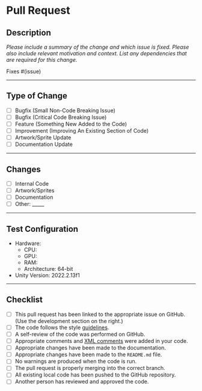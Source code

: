 # Pull Request

## Description

*Please include a summary of the change and which issue is fixed. Please also include relevant motivation and context. List any dependencies that are required for this change.*

Fixes #(issue)

---

## Type of Change

- [ ] Bugfix (Small Non-Code Breaking Issue)
- [ ] Bugfix (Critical Code Breaking Issue)
- [ ] Feature (Something New Added to the Code)
- [ ] Improvement (Improving An Existing Section of Code)
- [ ] Artwork/Sprite Update
- [ ] Documentation Update

---

## Changes

- [ ] Internal Code
- [ ] Artwork/Sprites
- [ ] Documentation
- [ ] Other: _____

---

## Test Configuration

* Hardware:
  - CPU:
  - GPU:
  - RAM:
  - Architecture: 64-bit
* Unity Version: 2022.2.13f1

---

## Checklist

- [ ] This pull request has been linked to the appropriate issue on GitHub. (Use the development section on the right.)
- [ ] The code follows the style [guidelines](https://github.com/beanbeanjuice/ecs189L-back-to-the-jungle/blob/master/CONTRIBUTING.md).
- [ ] A self-review of the code was performed on GitHub.
- [ ] Appropriate comments and [XML comments](https://learn.microsoft.com/en-us/dotnet/csharp/language-reference/xmldoc/recommended-tags) were added in your code.
- [ ] Appropriate changes have been made to the documentation.
- [ ] Appropriate changes have been made to the `README.md` file.
- [ ] No warnings are produced when the code is run.
- [ ] The pull request is properly merging into the correct branch.
- [ ] All existing local code has been pushed to the GitHub repository.
- [ ] Another person has reviewed and approved the code.
